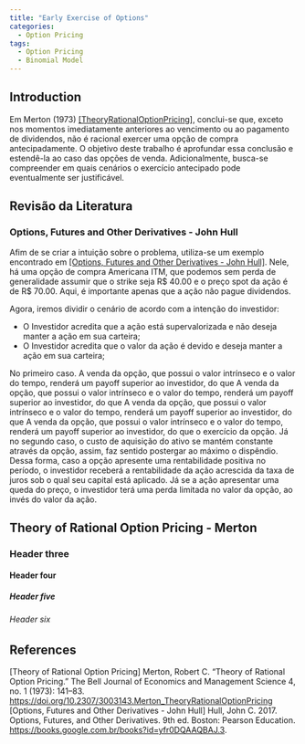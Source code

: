 ```yaml
---
title: "Early Exercise of Options"
categories:
  - Option Pricing
tags:
  - Option Pricing
  - Binomial Model
---
```


## Introduction

Em Merton (1973) [[TheoryRationalOptionPricing]](#1), conclui-se que, exceto nos momentos imediatamente anteriores ao vencimento ou ao pagamento de dividendos, não é racional exercer uma opção de compra antecipadamente.
O objetivo deste trabalho é aprofundar essa conclusão e estendê-la ao caso das opções de venda. Adicionalmente, busca-se compreender em quais cenários o exercício antecipado pode eventualmente ser justificável.

## Revisão da Literatura

### Options, Futures and Other Derivatives - John Hull 

Afim de se criar a intuição sobre o problema, utiliza-se um exemplo encontrado em [[Options, Futures and Other Derivatives - John Hull]](#2). Nele, há uma opção de compra Americana ITM, que podemos sem perda de generalidade assumir que o strike seja R\$ 40.00 e o preço spot da ação é de R\$ 70.00. Aqui,
é importante apenas que a ação não pague dividendos.

Agora, iremos dividir o cenário de acordo com a intenção do investidor:

- O Investidor acredita que a ação está supervalorizada e não deseja manter a ação em sua carteira;
- O Investidor acredita que o valor da ação é devido e deseja manter a ação em sua carteira;

No primeiro caso. A venda da opção, que possui o valor intrínseco e o valor do tempo, renderá um payoff superior ao investidor, do que  A venda da opção, que possui o valor intrínseco e o valor do tempo, renderá um payoff superior ao investidor, do que  A venda da opção, que possui o valor intrínseco e o valor do tempo, renderá um payoff superior ao investidor, do que  A venda da opção, que possui o valor intrínseco e o valor do tempo, renderá um payoff superior ao investidor, do que 
o exercício da opção.
Já no segundo caso, o custo de aquisição do ativo se mantém constante através da opção, assim, faz sentido postergar ao máximo o dispêndio. Dessa forma, caso a opção apresente uma rentabilidade positiva no período, o
investidor receberá a rentabilidade da ação acrescida da taxa de juros sob o qual seu capital está aplicado. Já se a ação apresentar uma queda do preço, o investidor terá uma perda limitada no valor da opção, ao invés do valor da ação.

## Theory of Rational Option Pricing - Merton 

### Header three

#### Header four

##### Header five

###### Header six

## References

<a id="1">[Theory of Rational Option Pricing]</a> 
Merton, Robert C. “Theory of Rational Option Pricing.”
The Bell Journal of Economics and Management Science 4, no. 1 (1973): 141–83.
https://doi.org/10.2307/3003143.Merton_TheoryRationalOptionPricing
<a id="2">[Options, Futures and Other Derivatives - John Hull]</a>
Hull, John C. 2017. Options, Futures, and Other Derivatives. 9th ed. Boston: Pearson Education. 
https://books.google.com.br/books?id=yfr0DQAAQBAJ.3.
